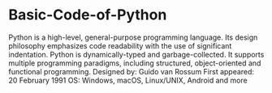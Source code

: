 # Basic-Code-of-Python
Python is a high-level, general-purpose programming language. Its design philosophy emphasizes code readability with the use of significant indentation. Python is dynamically-typed and garbage-collected. It supports multiple programming paradigms, including structured, object-oriented and functional programming. 
Designed by: Guido van Rossum
First appeared: 20 February 1991
OS: Windows, macOS, Linux/UNIX, Android and more
